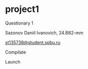 # project1

Questionary 1

Sazonov Daniil Ivanovich\, 24.B82-mm

st135738@student.spbu.ru

Compilate

Launch

